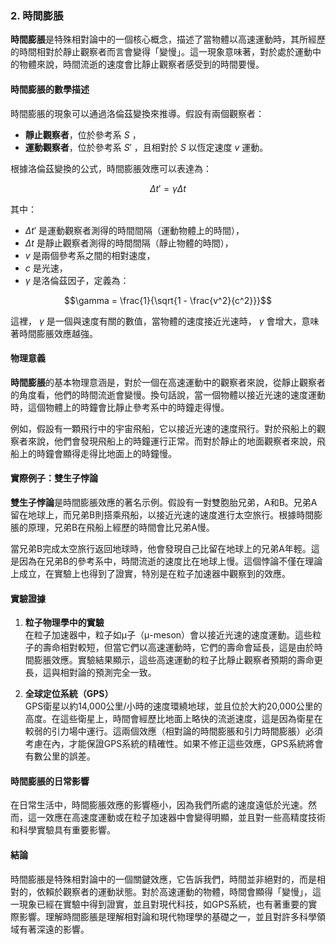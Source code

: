 ### 2. 時間膨脹

**時間膨脹**是特殊相對論中的一個核心概念，描述了當物體以高速運動時，其所經歷的時間相對於靜止觀察者而言會變得「變慢」。這一現象意味著，對於處於運動中的物體來說，時間流逝的速度會比靜止觀察者感受到的時間要慢。

#### 時間膨脹的數學描述

時間膨脹的現象可以通過洛倫茲變換來推導。假設有兩個觀察者：
- **靜止觀察者**，位於參考系  $`S`$ ，
- **運動觀察者**，位於參考系  $`S'`$ ，且相對於  $`S`$  以恆定速度  $`v`$  運動。

根據洛倫茲變換的公式，時間膨脹效應可以表達為：


```math
\Delta t' = \gamma \Delta t
```


其中：
-  $`\Delta t'`$  是運動觀察者測得的時間間隔（運動物體上的時間），
-  $`\Delta t`$  是靜止觀察者測得的時間間隔（靜止物體的時間），
-  $`v`$  是兩個參考系之間的相對速度，
-  $`c`$  是光速，
-  $`\gamma`$  是洛倫茲因子，定義為：


```math
\gamma = \frac{1}{\sqrt{1 - \frac{v^2}{c^2}}}
```


這裡， $`\gamma`$  是一個與速度有關的數值，當物體的速度接近光速時， $`\gamma`$  會增大，意味著時間膨脹效應越強。

#### 物理意義

**時間膨脹**的基本物理意涵是，對於一個在高速運動中的觀察者來說，從靜止觀察者的角度看，他們的時間流逝會變慢。換句話說，當一個物體以接近光速的速度運動時，這個物體上的時鐘會比靜止參考系中的時鐘走得慢。

例如，假設有一顆飛行中的宇宙飛船，它以接近光速的速度飛行。對於飛船上的觀察者來說，他們會發現飛船上的時鐘運行正常。而對於靜止的地面觀察者來說，飛船上的時鐘會顯得走得比地面上的時鐘慢。

#### 實際例子：雙生子悖論

**雙生子悖論**是時間膨脹效應的著名示例。假設有一對雙胞胎兄弟，A和B。兄弟A留在地球上，而兄弟B則搭乘飛船，以接近光速的速度進行太空旅行。根據時間膨脹的原理，兄弟B在飛船上經歷的時間會比兄弟A慢。

當兄弟B完成太空旅行返回地球時，他會發現自己比留在地球上的兄弟A年輕。這是因為在兄弟B的參考系中，時間流逝的速度比在地球上慢。這個悖論不僅在理論上成立，在實驗上也得到了證實，特別是在粒子加速器中觀察到的效應。

#### 實驗證據

1. **粒子物理學中的實驗**  
   在粒子加速器中，粒子如μ子（μ-meson）會以接近光速的速度運動。這些粒子的壽命相對較短，但當它們以高速運動時，它們的壽命會延長，這是由於時間膨脹效應。實驗結果顯示，這些高速運動的粒子比靜止觀察者預期的壽命更長，這與相對論的預測完全一致。

2. **全球定位系統（GPS）**  
   GPS衛星以約14,000公里/小時的速度環繞地球，並且位於大約20,000公里的高度。在這些衛星上，時間會經歷比地面上略快的流逝速度，這是因為衛星在較弱的引力場中運行。這兩個效應（相對論的時間膨脹和引力時間膨脹）必須考慮在內，才能保證GPS系統的精確性。如果不修正這些效應，GPS系統將會有數公里的誤差。

#### 時間膨脹的日常影響

在日常生活中，時間膨脹效應的影響極小，因為我們所處的速度遠低於光速。然而，這一效應在高速度運動或在粒子加速器中會變得明顯，並且對一些高精度技術和科學實驗具有重要影響。

#### 結論

時間膨脹是特殊相對論中的一個關鍵效應，它告訴我們，時間並非絕對的，而是相對的，依賴於觀察者的運動狀態。對於高速運動的物體，時間會顯得「變慢」，這一現象已經在實驗中得到證實，並且對現代科技，如GPS系統，也有著重要的實際影響。理解時間膨脹是理解相對論和現代物理學的基礎之一，並且對許多科學領域有著深遠的影響。